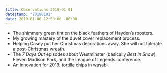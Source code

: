 ```yaml
---
title: Observations 2019-01-01
datestamp: "20190101"
date: 2019-01-06 12:50:00 -06:00
---
```


- The shimmery green tint on the black feathers of Hayden’s roosters.
- My growing mastery of the duvet cover replacement process.
- Helping Casey put her Christmas decorations away. She will not tolerate a post-Christmas wreath.
- The *7 Days Out* episodes about Westminster (basically *Best in Show*), Eleven Madison Park, and the League of Legends conference.
- An innovation for 2019: tortilla chips in wasabi.
